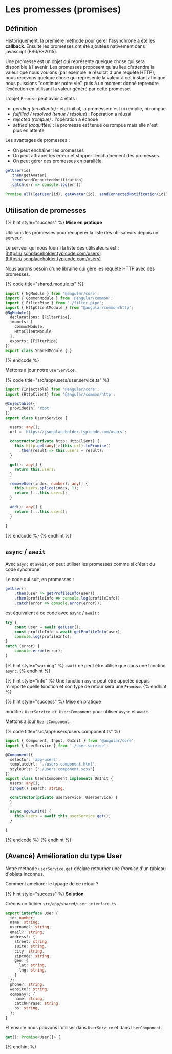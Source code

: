 # Les promesses \(promises\)

## Définition

Historiquement, la première méthode pour gérer l'asynchrone a été les **callback**. Ensuite les promesses ont été ajoutées nativement dans javascript \(ES6/ES2015\).

Une promesse est un objet qui représente quelque chose qui sera disponible à l'avenir. Les promesses proposent qu'au lieu d'attendre la valeur que nous voulons \(par exemple le résultat d'une requête HTTP\), nous recevons quelque chose qui représente la valeur à cet instant afin que nous puissions "continuer notre vie", puis à un moment donné reprendre l’exécution en utilisant la valeur généré par cette promesse.

L'objet `Promise` peut avoir 4 états :

* _pending \(en attente\)_ : état initial, la promesse n'est ni remplie, ni rompue
* _fulfilled / resolved \(tenue / résolue_\) : l'opération a réussi
* _rejected \(rompue\)_ : l'opération a échoué
* _settled \(acquittée\)_ : la promesse est tenue ou rompue mais elle n'est plus en attente

Les avantages de promesses :

* On peut enchaîner les promesses
* On peut attraper les erreur et stopper l’enchaînement des promesses.
* On peut gérer des promesses en parallèle.

```typescript
getUser(id)
  .then(getAvatar)
  .then(sendConnectedNotification)
  .catch(err => console.log(err))
  
Promise.all([getUser(id), getAvatar(id), sendConnectedNotification(id)])
```

## Utilisation de promesses

{% hint style="success" %}
**Mise en pratique**

Utilisons les promesses pour récupérer la liste des utilisateurs depuis un serveur.

Le serveur qui nous fourni la liste des utilisateurs est : [https://jsonplaceholder.typicode.com/users](https://jsonplaceholder.typicode.com/users)

Nous aurons besoin d'une librairie qui gère les requête HTTP avec des promesses.

{% code title="shared.module.ts" %}
```typescript
import { NgModule } from '@angular/core';
import { CommonModule } from '@angular/common';
import { FilterPipe } from './filter.pipe';
import { HttpClientModule } from "@angular/common/http";
@NgModule({
  declarations: [FilterPipe],
  imports: [
    CommonModule,
    HttpClientModule
  ],
  exports: [FilterPipe]
})
export class SharedModule { }
```
{% endcode %}

Mettons à jour notre `UserService`.

{% code title="src/app/users/user.service.ts" %}
```typescript
import {Injectable} from '@angular/core';
import {HttpClient} from '@angular/common/http';

@Injectable({
  providedIn: 'root'
})
export class UsersService {

  users: any[];
  url = 'https://jsonplaceholder.typicode.com/users';

  constructor(private http: HttpClient) {
    this.http.get<any[]>(this.url).toPromise()
      .then(result => this.users = result);
  }

  get(): any[] {
    return this.users;
  }

  removeUser(index: number): any[] {
    this.users.splice(index, 1);
    return [...this.users];
  }

  add(): any[] {
    return [...this.users];
  }

}
```
{% endcode %}
{% endhint %}

## `async` / `await`

Avec `async` et `await`, on peut utiliser les promesses comme si c'était du code synchrone.

Le code qui suit, en promesses :

```typescript
getUser()
    .then(user => getProfileInfo(user))
    .then(profileInfo => console.log(profileInfo))
    .catch(error => console.error(error));
```

est équivalent à ce code avec `async` / `await` :

```typescript
try {
    const user = await getUser();
    const profileInfo = await getProfileInfo(user);
    console.log(profileInfo);
}
catch (error) {
    console.error(error);
}
```

{% hint style="warning" %}
`await` ne peut être utilisé que dans une fonction `async`.
{% endhint %}

{% hint style="info" %}
Une fonction `async` peut être appelée depuis n'importe quelle fonction et son type de retour sera une **`Promise`**.
{% endhint %}

{% hint style="success" %}
Mise en pratique

modifiez `UserService et UsersComponent` pour utiliser `async` et `await`.

Mettons à jour `UsersComponent`.

{% code title="src/app/users/users.component.ts" %}
```typescript
import { Component, Input, OnInit } from '@angular/core';
import { UserService } from './user.service';

@Component({
  selector: 'app-users',
  templateUrl: './users.component.html',
  styleUrls: ['./users.component.scss']
})
export class UsersComponent implements OnInit {
  users: any[];
  @Input() search: string;

  constructor(private userService: UserService) {
  }

  async ngOnInit() {
    this.users = await this.userService.get();
  }

}
```
{% endcode %}
{% endhint %}

## \(Avancé\) Amélioration du type User

Notre méthode `userService.get` déclare retourner une _Promise_ d'un tableau d'objets inconnus.

Comment améliorer le typage de ce retour ?

{% hint style="success" %}
**Solution**

Créons un fichier `src/app/shared/user.interface.ts`

```typescript
export interface User {
  id: number;
  name: string;
  username?: string;
  email?: string;
  address?: {
    street: string,
    suite: string,
    city: string,
    zipcode: string,
    geo: {
      lat: string,
      lng: string,
    }
  };
  phone?: string;
  website?: string;
  company?: {
    name: string,
    catchPhrase: string,
    bs: string,
  };
}
```

Et ensuite nous pouvons l'utiliser dans `UserService`  et dans `UserComponent`.

```typescript
get(): Promise<User[]> {
```
{% endhint %}

